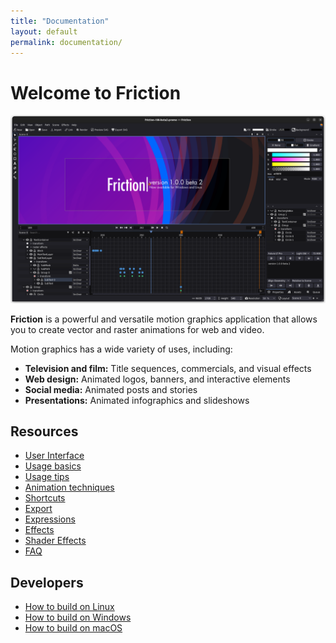 ```yaml
---
title: "Documentation"
layout: default
permalink: documentation/
---
```


# Welcome to Friction

![Default interface](/assets/screenshots/100/friction-100b2-screenshot.png)

**Friction** is a powerful and versatile motion graphics application that allows you to create vector and raster animations for web and video.

Motion graphics has a wide variety of uses, including:

* **Television and film:** Title sequences, commercials, and visual effects
* **Web design:** Animated logos, banners, and interactive elements
* **Social media:** Animated posts and stories
* **Presentations:** Animated infographics and slideshows

## Resources

* [User Interface](userinterface.html)
* [Usage basics](usage.html)
* [Usage tips](tips.html)
* [Animation techniques](animation_techniques.html)
* [Shortcuts](shortcuts.html)
* [Export](export.html)
* [Expressions](expressions.html)
* [Effects](effects.html)
* [Shader Effects](shaders.html)
* [FAQ](faq.html)

## Developers

* [How to build on Linux](source-linux.html)
* [How to build on Windows](source-windows.html)
* [How to build on macOS](source-macos.html)
